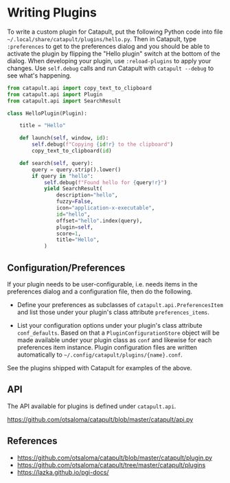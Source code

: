 Writing Plugins
===============

To write a custom plugin for Catapult, put the following Python code
into file `~/.local/share/catapult/plugins/hello.py`. Then in Catapult,
type `:preferences` to get to the preferences dialog and you should be
able to activate the plugin by flipping the "Hello plugin" switch at the
bottom of the dialog. When developing your plugin, use `:reload-plugins`
to apply your changes. Use `self.debug` calls and run Catapult with
`catapult --debug` to see what's happening.

```python
from catapult.api import copy_text_to_clipboard
from catapult.api import Plugin
from catapult.api import SearchResult

class HelloPlugin(Plugin):

    title = "Hello"

    def launch(self, window, id):
        self.debug(f"Copying {id!r} to the clipboard")
        copy_text_to_clipboard(id)

    def search(self, query):
        query = query.strip().lower()
        if query in "hello":
            self.debug(f"Found hello for {query!r}")
            yield SearchResult(
                description="hello",
                fuzzy=False,
                icon="application-x-executable",
                id="hello",
                offset="hello".index(query),
                plugin=self,
                score=1,
                title="Hello",
            )
```

## Configuration/Preferences

If your plugin needs to be user-configurable, i.e. needs items in the
preferences dialog and a configuration file, then do the following.

* Define your preferences as subclasses of
  `catapult.api.PreferencesItem` and list those under your plugin's
  class attribute `preferences_items`.

* List your configuration options under your plugin's class attribute
  `conf_defaults`. Based on that a `PluginConfigurationStore` object
  will be made available under your plugin class as `conf` and likewise
  for each preferences item instance. Plugin configuration files are
  written automatically to `~/.config/catapult/plugins/{name}.conf`.

See the plugins shipped with Catapult for examples of the above.

## API

The API available for plugins is defined under `catapult.api`.

https://github.com/otsaloma/catapult/blob/master/catapult/api.py

## References

* https://github.com/otsaloma/catapult/blob/master/catapult/plugin.py
* https://github.com/otsaloma/catapult/tree/master/catapult/plugins
* https://lazka.github.io/pgi-docs/
